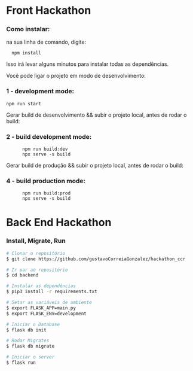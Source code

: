 # Front Hackathon

### Como instalar:

na sua linha de comando, digite:

```
  npm install
```

Isso irá levar alguns minutos para instalar todas as dependências.

Você pode ligar o projeto em modo de desenvolvimento:

### 1 - development mode:

`npm run start`

Gerar build de desenvolvimento && subir o projeto local, antes de rodar o build:

### 2 - build development mode:

```
      npm run build:dev
      npx serve -s build
```

Gerar build de produção && subir o projeto local, antes de rodar o build:

### 4 - build production mode:

```
      npm run build:prod
      npx serve -s build
```

# Back End Hackathon

### Install, Migrate, Run

```bash
# Clonar o repositório
$ git clone https://github.com/gustavoCorreiaGonzalez/hackathon_ccr

# Ir par ao repositório
$ cd backend

# Instalar as dependências
$ pip3 install -r requirements.txt

# Setar as variáveis de ambiente
$ export FLASK_APP=main.py
$ export FLASK_ENV=development

# Iniciar o Database
$ flask db init 

# Rodar Migrates
$ flask db migrate

# Iniciar o server
$ flask run
